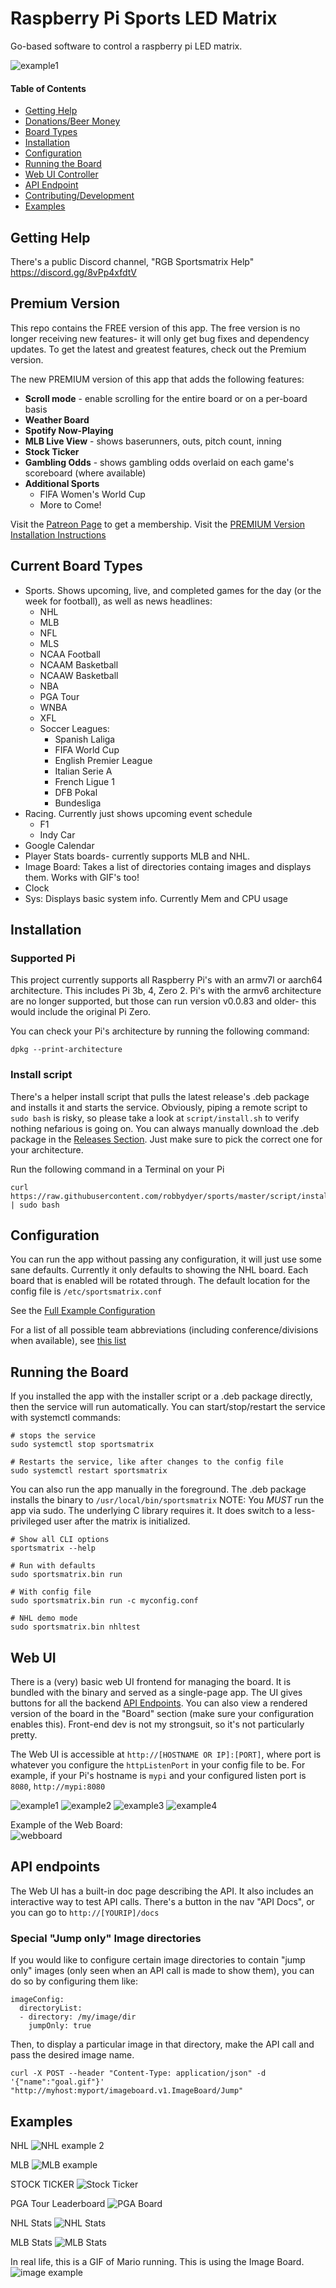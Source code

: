 # Raspberry Pi Sports LED Matrix

Go-based software to control a raspberry pi LED matrix.

![example1](assets/images/nhl_example2.jpg)

#### Table of Contents

- [Getting Help](#getting-help)<br>
- [Donations/Beer Money](#donations-and-beer-money)<br>
- [Board Types](#current-board-types)<br>
- [Installation](#installation)<br>
- [Configuration](#configuration)<br>
- [Running the Board](#running-the-board)<br>
- [Web UI Controller](#web-ui)<br>
- [API Endpoint](#api-endpoints)<br>
- [Contributing/Development](#contributing)<br>
- [Examples](#examples)<br>

## Getting Help

There's a public Discord channel, "RGB Sportsmatrix Help" <https://discord.gg/8vPp4xfdtV>

## Premium Version
This repo contains the FREE version of this app. The free version is no longer receiving new features- it will only get bug fixes and dependency updates. To get the latest and greatest features, check out the Premium version.

The new PREMIUM version of this app that adds the following features:
- **Scroll mode** - enable scrolling for the entire board or on a per-board basis
- **Weather Board**
- **Spotify Now-Playing**
- **MLB Live View** - shows baserunners, outs, pitch count, inning
- **Stock Ticker**
- **Gambling Odds** - shows gambling odds overlaid on each game's scoreboard (where available)
- **Additional Sports** 
  - FIFA Women's World Cup
  - More to Come!

Visit the [Patreon Page](https://patreon.com/RGBLEDMatrixTickerSoftware?utm_medium=clipboard_copy&utm_source=copyLink&utm_campaign=creatorshare_creator&utm_content=join_link) to get a membership.
Visit the [PREMIUM Version Installation Instructions](https://github.com/robbydyer/rgb-led-matrix-sports-premium)


## Current Board Types

- Sports. Shows upcoming, live, and completed games for the day (or the week for football), as well as news headlines:
  - NHL
  - MLB
  - NFL
  - MLS
  - NCAA Football
  - NCAAM Basketball
  - NCAAW Basketball
  - NBA
  - PGA Tour
  - WNBA
  - XFL
  - Soccer Leagues:
    - Spanish Laliga
    - FIFA World Cup
    - English Premier League
    - Italian Serie A
    - French Ligue 1
    - DFB Pokal
    - Bundesliga
- Racing. Currently just shows upcoming event schedule
  - F1
  - Indy Car
- Google Calendar
- Player Stats boards- currently supports MLB and NHL.
- Image Board: Takes a list of directories containg images and displays them. Works with GIF's too!
- Clock
- Sys: Displays basic system info. Currently Mem and CPU usage

## Installation

### Supported Pi

This project currently supports all Raspberry Pi's with an armv7l or aarch64 architecture. This includes Pi 3b, 4, Zero 2. Pi's with the armv6 architecture are no longer supported,
but those can run version v0.0.83 and older- this would include the original Pi Zero.

You can check your Pi's architecture by running the following command:

```shell
dpkg --print-architecture
```

### Install script

There's a helper install script that pulls the latest release's .deb package and installs it and starts the service. Obviously, piping a
remote script to `sudo bash` is risky, so please take a look at `script/install.sh` to verify nothing nefarious is going on. You can always manually download the .deb package in the [Releases Section](https://github.com/robbydyer/sports/releases/latest). Just make sure to pick the correct one for your architecture.

Run the following command in a Terminal on your Pi

```shell
curl https://raw.githubusercontent.com/robbydyer/sports/master/script/install.sh | sudo bash
```

## Configuration

You can run the app without passing any configuration, it will just use some sane defaults. Currently it only defaults to showing the NHL board. Each board that is enabled will be rotated through. The default location for the config file is `/etc/sportsmatrix.conf`

See the [Full Example Configuration](sportsmatrix.conf.example)<br>

For a list of all possible team abbreviations (including conference/divisions when available), see [this list](all_team_abbreviations.txt)<br>

## Running the Board

If you installed the app with the installer script or a .deb package directly, then the service will run automatically. You can start/stop/restart the service with systemctl commands:

```shell
# stops the service
sudo systemctl stop sportsmatrix

# Restarts the service, like after changes to the config file
sudo systemctl restart sportsmatrix
```

You can also run the app manually in the foreground. The .deb package installs the binary to `/usr/local/bin/sportsmatrix`
NOTE: You *MUST* run the app via sudo. The underlying C library requires it. It does switch to a less-privileged user after the matrix is initialized.

```shell
# Show all CLI options
sportsmatrix --help

# Run with defaults
sudo sportsmatrix.bin run

# With config file
sudo sportsmatrix.bin run -c myconfig.conf

# NHL demo mode
sudo sportsmatrix.bin nhltest
```

## Web UI

There is a (very) basic web UI frontend for managing the board. It is bundled with the binary and served as a single-page app. The UI gives buttons for all the backend [API Endpoints](#api-endpoints). You can also view a rendered version of the board in the "Board" section (make sure your configuration enables this). Front-end dev is not my strongsuit, so it's not particularly pretty.

The Web UI is accessible at `http://[HOSTNAME OR IP]:[PORT]`, where port is whatever you configure the `httpListenPort` in your config file to be. For example, if your Pi's hostname is `mypi` and your configured listen port is `8080`, `http://mypi:8080`

![example1](assets/images/ui4.png) ![example2](assets/images/ui3.png) ![example3](assets/images/ui2.png) ![example4](assets/images/ui1.png)

Example of the Web Board:<br>
![webboard](assets/images/tv_nhl.jpg)

## API endpoints

The Web UI has a built-in doc page describing the API. It also includes an interactive way to test API calls. There's a
button in the nav "API Docs", or you can go to `http://[YOURIP]/docs`

### Special "Jump only" Image directories

If you would like to configure certain image directories to contain "jump only" images (only seen when an API call is made to show them), you can
do so by configuring them like:

```
imageConfig:
  directoryList:
  - directory: /my/image/dir
    jumpOnly: true
```

Then, to display a particular image in that directory, make the API call and pass the desired image name.

```
curl -X POST --header "Content-Type: application/json" -d '{"name":"goal.gif"}' "http://myhost:myport/imageboard.v1.ImageBoard/Jump"
```

## Examples

NHL
![NHL example 2](assets/images/nhl_example.jpg)

MLB
![MLB example](assets/images/mlb_board.jpg)

STOCK TICKER
![Stock Ticker](assets/images/stock_ticker.jpg)

PGA Tour Leaderboard
![PGA Board](assets/images/pga.jpeg)

NHL Stats
![NHL Stats](assets/images/nhl_stats.jpg)

MLB Stats
![MLB Stats](assets/images/mlb_stats.jpg)

In real life, this is a GIF of Mario running. This is using the Image Board.
![image example](assets/images/mario_board.jpg)
